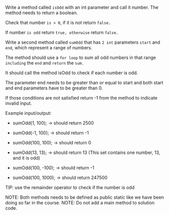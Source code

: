 Write a method called `isOdd` with an int parameter and call it number. The method needs to return a boolean.

Check that number `is > 0`, if it is not return `false.`

If number `is odd` return `true, otherwise`  return `false.`

Write a second method called `sumOdd` that has `2 int` parameters `start` and `end`, which represent a range of numbers.

The method should use a `for loop` to sum all odd numbers  in that range `including` the `end` and `return` the `sum.`

It should call the method isOdd to check if each number is odd.

The parameter end needs to be greater than or equal to start and both start and end parameters have to be greater than 0.

If those conditions are not satisfied return -1 from the method to indicate invalid input.

Example input/output:

* sumOdd(1, 100); → should return 2500

* sumOdd(-1, 100); →  should return -1

* sumOdd(100, 100); → should return 0

* sumOdd(13, 13); → should return 13 (This set contains one number, 13, and it is odd)

* sumOdd(100, -100); → should return -1

* sumOdd(100, 1000); → should return 247500


TIP: use the remainder operator to check if the number is odd

NOTE: Both methods  needs to be defined as public static like we have been doing so far in the course.
NOTE: Do not add a  main method to solution code.